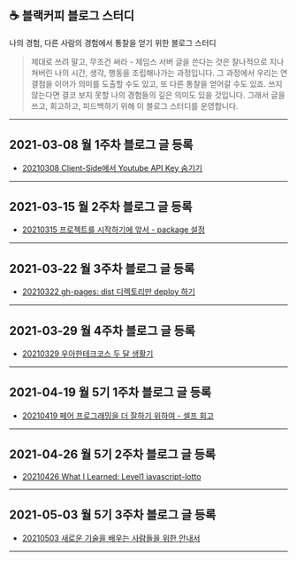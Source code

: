 ## ☕ 블랙커피 블로그 스터디

나의 경험, 다른 사람의 경험에서 통찰을 얻기 위한 블로그 스터디

> 제대로 쓰려 말고, 무조건 써라 - 제임스 서버
> 글을 쓴다는 것은 찰나적으로 지나쳐버린 나의 시간, 생각, 행동을 조립해나가는 과정입니다. 그 과정에서 우리는 연결점을 이어가 의미를 도출할 수도 있고, 또 다른 통찰을 얻어갈 수도 있죠. 쓰지 않는다면 결코 보지 못할 나의 경험들의 깊은 의미도 있을 것입니다. 그래서 글을쓰고, 회고하고, 피드백하기 위해 이 블로그 스터디를 운영합니다.

---

## 2021-03-08 월 1주차 블로그 글 등록

- [20210308 Client-Side에서 Youtube API Key 숨기기](https://velog.io/@bigsaigon333/Client-Side%EC%97%90%EC%84%9C-Youtube-API-Key-%EC%88%A8%EA%B8%B0%EA%B8%B0)

---

## 2021-03-15 월 2주차 블로그 글 등록

- [20210315 프로젝트를 시작하기에 앞서 - package 설정](https://velog.io/@bigsaigon333/%ED%94%84%EB%A1%9C%EC%A0%9D%ED%8A%B8%EB%A5%BC-%EC%8B%9C%EC%9E%91%ED%95%98%EA%B8%B0%EC%97%90-%EC%95%9E%EC%84%9C-package-%EC%84%A4%EC%A0%95)

---

## 2021-03-22 월 3주차 블로그 글 등록

- [20210322 gh-pages: dist 디렉토리만 deploy 하기](https://velog.io/@bigsaigon333/gh-pages-dist-%EB%94%94%EB%A0%89%ED%86%A0%EB%A6%AC%EB%A7%8C-deploy-%ED%95%98%EA%B8%B0)

---

## 2021-03-29 월 4주차 블로그 글 등록

- [20210329 우아한테크코스 두 달 생활기](https://velog.io/@bigsaigon333/%EC%9A%B0%EC%95%84%ED%95%9C%ED%85%8C%ED%81%AC%EC%BD%94%EC%8A%A4-%EB%91%90-%EB%8B%AC-%EC%83%9D%ED%99%9C%EA%B8%B0)

---

## 2021-04-19 월 5기 1주차 블로그 글 등록

- [20210419 페어 프로그래밍을 더 잘하기 위하여 - 셀프 회고](https://velog.io/@bigsaigon333/%ED%8E%98%EC%96%B4-%ED%94%84%EB%A1%9C%EA%B7%B8%EB%9E%98%EB%B0%8D%EC%9D%84-%EB%8D%94-%EC%9E%98%ED%95%98%EA%B8%B0-%EC%9C%84%ED%95%98%EC%97%AC-%EC%85%80%ED%94%84-%ED%9A%8C%EA%B3%A0)

---

## 2021-04-26 월 5기 2주차 블로그 글 등록

- [20210426 What I Learned: Level1 javascript-lotto](https://velog.io/@bigsaigon333/Level1-javascript-lotto-%ED%95%99%EC%8A%B5-%EB%A1%9C%EA%B7%B8)

---

## 2021-05-03 월 5기 3주차 블로그 글 등록

- [20210503 새로운 기술을 배우는 사람들을 위한 안내서](https://velog.io/@bigsaigon333/%EC%83%88%EB%A1%9C%EC%9A%B4-%EA%B8%B0%EC%88%A0%EC%9D%84-%EB%B0%B0%EC%9A%B0%EB%8A%94-%EC%82%AC%EB%9E%8C%EB%93%A4%EC%9D%84-%EC%9C%84%ED%95%9C-%EC%95%88%EB%82%B4%EC%84%9C)

---
